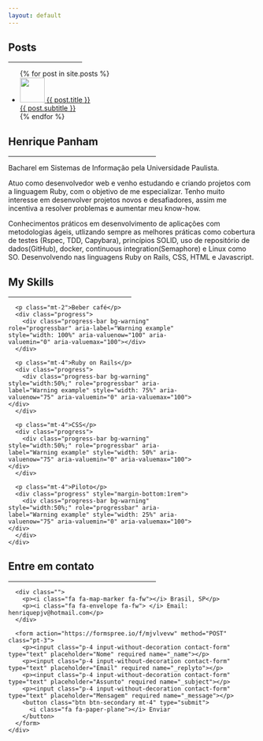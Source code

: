 ```yaml
---
layout: default
---
```


<!-- Main Img Section -->
<div class="intro-header"></div>
<!-- End Main Img Section -->

<!-- Posts Section -->
<div class="container pt-5">
  <div class="row g-4">
    <div class="col-sm-12 col-md-12">
      <h2 class="main-titles">Posts</h2>
      <hr style="width:150px" class="main-titles">
      <ul class="without-style">
        {% for post in site.posts %}
          <a href="{{ post.url }}" class="without-decoration">
            <li class="w3-padding-16 list-item list-post-width">
              <img src="{{ post.related_image }}" class="w3-left w3-margin-right" style="width:50px">
              <span class="w3-large">{{ post.title }}</span><br>
              <span>{{ post.subtitle }}</span>
            </li>
          </a>
        {% endfor %}
      </ul>
    </div>
  </div>
</div>

<!-- About Section -->
<div class="container pt-5" id="about">
  <div class="row">
    <div class="col-sm-12 col-md-12">
      <h2 class="main-titles">Henrique Panham</h2>
      <hr style="width:300px" class="main-titles">
      <p>Bacharel em Sistemas de Informação pela Universidade Paulista.</p>
      <p>Atuo como desenvolvedor web e venho estudando e criando projetos com a linguagem Ruby, com o objetivo de me especializar. Tenho muito interesse em desenvolver projetos novos e desafiadores, assim me incentiva a resolver problemas e aumentar meu know-how.</p>
      <p>Conhecimentos práticos em desenvolvimento de aplicações com metodologias ágeis, utlizando sempre as melhores práticas como cobertura de testes (Rspec, TDD, Capybara), princípios SOLID, uso de repositório de dados(GitHub), docker, continuous integration(Semaphore) e Linux como SO. Desenvolvendo nas linguagens Ruby on Rails, CSS, HTML e Javascript.</p>
    </div>
  </div>
</div>

<div class="container pt-5" id="about">
  <div class="row">
    <div class="col-sm-12 col-md-12" style="width:75%;">
      <h2 class="main-titles">My Skills</h2>
      <hr style="width:250px" class="main-titles">

      <p class="mt-2">Beber café</p>
      <div class="progress">
        <div class="progress-bar bg-warning" role="progressbar" aria-label="Warning example" style="width: 100%" aria-valuenow="100" aria-valuemin="0" aria-valuemax="100"></div>
      </div>

      <p class="mt-4">Ruby on Rails</p>
      <div class="progress">
        <div class="progress-bar bg-warning" style="width:50%;" role="progressbar" aria-label="Warning example" style="width: 75%" aria-valuenow="75" aria-valuemin="0" aria-valuemax="100"></div>
      </div>

      <p class="mt-4">CSS</p>
      <div class="progress">
        <div class="progress-bar bg-warning" style="width:50%;" role="progressbar" aria-label="Warning example" style="width: 50%" aria-valuenow="75" aria-valuemin="0" aria-valuemax="100"></div>
      </div>

      <p class="mt-4">Piloto</p>
      <div class="progress" style="margin-bottom:1rem">
        <div class="progress-bar bg-warning" style="width:50%;" role="progressbar" aria-label="Warning example" style="width: 25%" aria-valuenow="75" aria-valuemin="0" aria-valuemax="100"></div>
      </div>
    </div>
  </div>
</div>

<!-- End About Section -->

<!-- Contact Section -->
<div class="container pt-5 pb-5" id="contact">
  <div class="row">
    <div class="col-sm-12 col-md-12">
      <h2 class="w3-text-orange main-titles">Entre em contato</h2>
      <hr style="width:300px" class="main-titles">

      <div class="">
        <p><i class="fa fa-map-marker fa-fw"></i> Brasil, SP</p>
        <p><i class="fa fa-envelope fa-fw"> </i> Email: henriquepjv@hotmail.com</p>
      </div>

      <form action="https://formspree.io/f/mjvlvevw" method="POST" class="pt-3">
        <p><input class="p-4 input-without-decoration contact-form" type="text" placeholder="Nome" required name="_name"></p>
        <p><input class="p-4 input-without-decoration contact-form" type="text" placeholder="Email" required name="_replyto"></p>
        <p><input class="p-4 input-without-decoration contact-form" type="text" placeholder="Assunto" required name="_subject"></p>
        <p><input class="p-4 input-without-decoration contact-form" type="text" placeholder="Mensagem" required name="_message"></p>
        <button class="btn btn-secondary mt-4" type="submit">
          <i class="fa fa-paper-plane"></i> Enviar
        </button>
      </form>
    </div>
  </div>
</div>
<!-- End Contact Section -->
